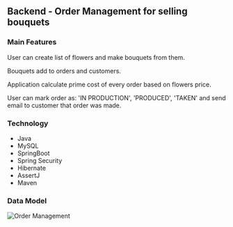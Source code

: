## **Backend - Order Management for selling bouquets**

### **Main Features**

User can create list of flowers and make bouquets from them.

Bouquets add to orders and customers.

Application calculate prime cost of every order based on flowers price.

User can mark order as: 'IN PRODUCTION', 'PRODUCED', 'TAKEN' and send email to customer that order was made.

### **Technology**

* Java
* MySQL
* SpringBoot
* Spring Security
* Hibernate
* AssertJ
* Maven

### **Data Model**

![Order Management](https://user-images.githubusercontent.com/57310135/131162113-ce3d2b61-d335-4356-b1b9-9c2542175e51.jpeg)
